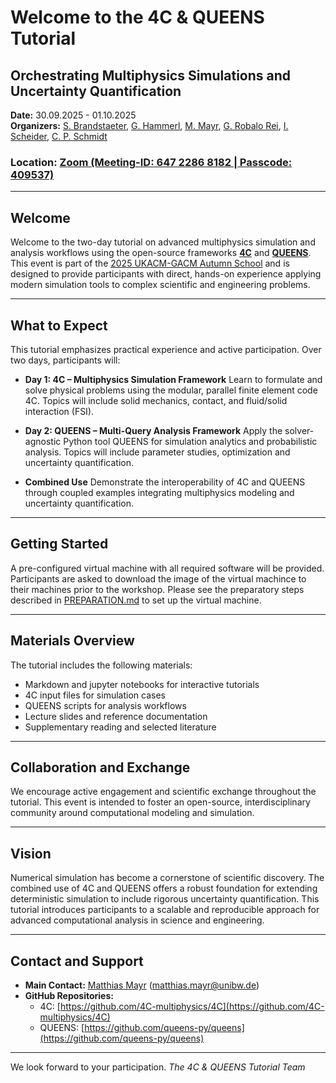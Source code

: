 # Welcome to the 4C & QUEENS Tutorial
## Orchestrating Multiphysics Simulations and Uncertainty Quantification

**Date:** 30.09.2025 - 01.10.2025</br>
**Organizers:** [S. Brandstaeter](https://github.com/sbrandstaeter), [G. Hammerl](https://github.com/georghammerl), [M. Mayr](https://github.com/mayrmt), [G. Robalo Rei](https://github.com/gilrrei), [I. Scheider](https://github.com/ischeider), [C. P. Schmidt](c-p-schmidt)
### **Location:** [Zoom (Meeting-ID: 647 2286 8182 | Passcode: 409537)](https://unibw.zoom-x.de/j/64722868182?pwd=V4bEWtP43aJy9NOx2TfkdPbwMuebqY.1) </br>

---

## Welcome

Welcome to the two-day tutorial on advanced multiphysics simulation and analysis workflows using the open-source frameworks **[4C](https://4c-multiphysics.org)** and **[QUEENS](https://www.queens-py.org)**. This event is part of the [2025 UKACM-GACM Autumn School](https://www.ukacm-gacm-school.net/home) and is designed to provide participants with direct, hands-on experience applying modern simulation tools to complex scientific and engineering problems.

---

## What to Expect

This tutorial emphasizes practical experience and active participation. Over two days, participants will:

- **Day 1: 4C – Multiphysics Simulation Framework**
  Learn to formulate and solve physical problems using the modular, parallel finite element code 4C. Topics will include solid mechanics, contact, and fluid/solid interaction (FSI).

- **Day 2: QUEENS – Multi-Query Analysis Framework**
  Apply the solver-agnostic Python tool QUEENS for simulation analytics and probabilistic analysis. Topics will include parameter studies, optimization and uncertainty quantification.

- **Combined Use**
  Demonstrate the interoperability of 4C and QUEENS through coupled examples integrating multiphysics modeling and uncertainty quantification.

---

## Getting Started

A pre-configured virtual machine with all required software will be provided.
Participants are asked to download the image of the virtual machince to their machines prior to the workshop. 
Please see the preparatory steps described in [PREPARATION.md](PREPARATION.md) to set up the virtual machine.

---

## Materials Overview

The tutorial includes the following materials:

- Markdown and jupyter notebooks for interactive tutorials
- 4C input files for simulation cases
- QUEENS scripts for analysis workflows
- Lecture slides and reference documentation
- Supplementary reading and selected literature

---

## Collaboration and Exchange

We encourage active engagement and scientific exchange throughout the tutorial. This event is intended to foster an open-source, interdisciplinary community around computational modeling and simulation.

---

## Vision

Numerical simulation has become a cornerstone of scientific discovery. The combined use of 4C and QUEENS offers a robust foundation for extending deterministic simulation to include rigorous uncertainty quantification. This tutorial introduces participants to a scalable and reproducible approach for advanced computational analysis in science and engineering.

---

## Contact and Support

- **Main Contact:** [Matthias Mayr](https://github.com/mayrmt) ([matthias.mayr@unibw.de](mailto:matthias.mayr@unibw.de))
- **GitHub Repositories:**
  - 4C: [https://github.com/4C-multiphysics/4C](https://github.com/4C-multiphysics/4C)
  - QUEENS: [https://github.com/queens-py/queens](https://github.com/queens-py/queens)

---

We look forward to your participation.
*The 4C & QUEENS Tutorial Team*